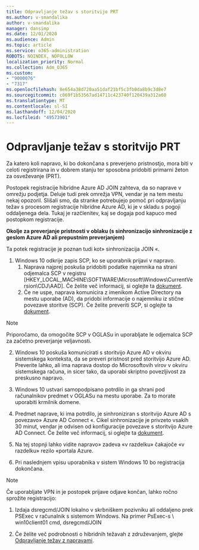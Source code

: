 ```yaml
---
title: Odpravljanje težav s storitvijo PRT
ms.author: v-smandalika
author: v-smandalika
manager: dansimp
ms.date: 12/01/2020
ms.audience: Admin
ms.topic: article
ms.service: o365-administration
ROBOTS: NOINDEX, NOFOLLOW
localization_priority: Normal
ms.collection: Adm_O365
ms.custom:
- "9000076"
- "7317"
ms.openlocfilehash: 8e654a38d720aa51daf21bf5c3fb0da8b9c3d8e7
ms.sourcegitcommit: c069f1b53567ad14711c423740f120439a312a60
ms.translationtype: MT
ms.contentlocale: sl-SI
ms.lasthandoff: 12/04/2020
ms.locfileid: "49573901"
---
```

# <a name="troubleshoot-prt-issue"></a>Odpravljanje težav s storitvijo PRT

Za katero koli napravo, ki bo dokončana s preverjeno pristnostjo, mora biti v celoti registrirana in v dobrem stanju ter sposobna pridobiti primarni žeton za osveževanje (PRT).

Postopek registracije hibridne Azure AD JOIN zahteva, da so naprave v omrežju podjetja. Deluje tudi prek omrežja VPN, vendar je na tem mestu nekaj opozoril. Slišali smo, da stranke potrebujejo pomoč pri odpravljanju težav s procesom registracije hibridne Azure AD, ki je v skladu s pogoji oddaljenega dela. Tukaj je razčlenitev, kaj se dogaja pod kapuco med postopkom registracije.

**Okolje za preverjanje pristnosti v oblaku (s sinhronizacijo sinhronizacije z geslom Azure AD ali prepustnim preverjanjem)**

Ta potek registracije je poznan tudi kot» sinhronizacija JOIN «.

1. Windows 10 odkrije zapis SCP, ko se uporabnik prijavi v napravo.
    1. Naprava najprej poskuša pridobiti podatke najemnika na strani odjemalca SCP v registru [HKEY_LOCAL_MACHINE\SOFTWARE\Microsoft\Windows\CurrentVersion\CDJ\AAD]. Če želite več informacij, si oglejte ta [dokument](https://docs.microsoft.com/azure/active-directory/devices/hybrid-azuread-join-control).
    2. Če ne uspe, naprava komunicira z imenikom Active Directory na mestu uporabe (AD), da pridobi informacije o najemniku iz stične povezave storitve (SCP). Če želite preveriti SCP, si oglejte ta [dokument](https://docs.microsoft.com/azure/active-directory/devices/hybrid-azuread-join-manual#configure-a-service-connection-point). 

> [!NOTE]
> Priporočamo, da omogočite SCP v OGLASu in uporabljate le odjemalca SCP za začetno preverjanje veljavnosti.

2. Windows 10 poskuša komunicirati s storitvijo Azure AD v okviru sistemskega konteksta, da se preveri pristnost pred storitvijo Azure AD. Preverite lahko, ali ima naprava dostop do Microsoftovih virov v okviru sistemskega računa, in sicer tako, da uporabi skriptno povezljivost za preskusno napravo.

3. Windows 10 ustvari samopodpisano potrdilo in ga shrani pod računalnikov predmet v OGLASu na mestu uporabe. Za to morate uporabiti krmilnik domene.

4. Predmet naprave, ki ima potrdilo, je sinhroniziran s storitvijo Azure AD s povezavo» Azure AD Connect «. Cikel sinhronizacije je privzeto vsakih 30 minut, vendar je odvisen od konfiguracije povezave s storitvijo Azure AD Connect. Če želite več informacij, si oglejte ta [dokument](https://docs.microsoft.com/azure/active-directory/hybrid/how-to-connect-sync-configure-filtering#organizational-unitbased-filtering).

5. Na tej stopnji lahko vidite napravo» zadeva «v razdelku» čakajoče «v razdelku» rezilo «portala Azure.

6. Pri naslednjem vpisu uporabnika v sistem Windows 10 bo registracija dokončana. 

> [!NOTE]
> Če uporabljate VPN in je postopek prijave odjave končan, lahko ročno sprožite registracijo:
 1. Izdaja dsregcmd/JOIN lokalno v skrbniškem pozivniku ali oddaljeno prek PSExec v računalnik s sistemom Windows. Na primer PsExec-s \\ win10client01 cmd, dsregcmd/JOIN

 2. Če želite več podrobnosti o hibridnih težavah z združevanjem, glejte [Odpravljanje težav z napravami](https://techcommunity.microsoft.com/t5/azure-active-directory-identity/azure-ad-mailbag-frequent-questions-about-using-device-based/ba-p/1257344).
